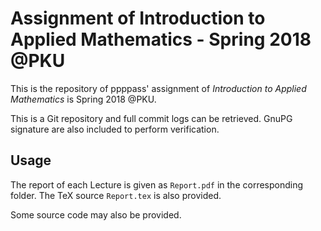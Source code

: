 # Assignment of Introduction to Applied Mathematics - Spring 2018 @PKU

This is the repository of ppppass' assignment of *Introduction to Applied Mathematics* is Spring 2018 @PKU.

This is a Git repository and full commit logs can be retrieved. GnuPG signature are also included to perform verification.

## Usage

The report of each Lecture is given as `Report.pdf` in the corresponding folder. The TeX source `Report.tex` is also provided.

Some source code may also be provided.
